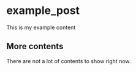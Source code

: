 # example_post 

This is my example content

## More contents 

There are not a lot of contents to show right now. 